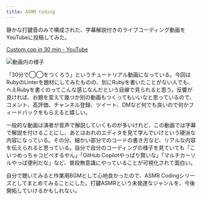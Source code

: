 ```yaml
---
title: ASMR Coding
---
```

静かな打鍵音のみで構成された、字幕解説付きのライブコーディング動画をYouTubeに投稿してみた。

[Custom cop in 30 min - YouTube](https://www.youtube.com/watch?v=HTuNoq9aEWQ)

![](https://lh6.googleusercontent.com/91rRIkRVoZwDFEjFpfuw7Xg--3L0JW77xK5lsYGlpPw5oQgKzPEIX3EilxbfS7p1yuBaFq1cZK0HjmDCYujbm9YKPlXftgi9MT-JurVvE-aX3Puoqx2UwdamkI4zrRGVjXYXZq0-98EtR1XTAutOteke-3VmDdPF3nz65nFoP0bhbDdIgrlUe-91_EROqA "動画内の様子")

「30分で◯◯をつくろう」というチュートリアル動画になっている。今回はRubyのLinterを題材にしてみたものの、別にRubyを書いたことがない人でも、へえRubyを書くのってこんな感じなんだという目線で見られると思う。反響が良ければ、お題を変えて幾つか別の動画もつくってもいいなと思っているので、コメント、高評価、チャンネル登録、ツイート、DMなど何でも良いので何かフィードバックをもらえると嬉しい。

一般的な動画は演者が音声で解説していくものが多いけれど、この動画では字幕で解説を付けることにし、あとはおれのエディタを見て学んでいけという硬派な内容になっている。その分、細かい部分でのコードの書き方など、リアルな内容を伝えられると思っている。自分で自分のコーディングの様子を見ていても「こいつめっちゃコピペするやん」「GitHub Copilotやっぱり賢いな」「マルチカーソルやっぱ便利だな」など、普段無意識にやっていることが可視化されて面白い。

自分で聴いてみると作業用BGMとして心地良かったので、ASMR Codingシリーズとしてまとめてみることにした。打鍵ASMRという未発達なジャンルを、今後開拓していけるかもしれない。
